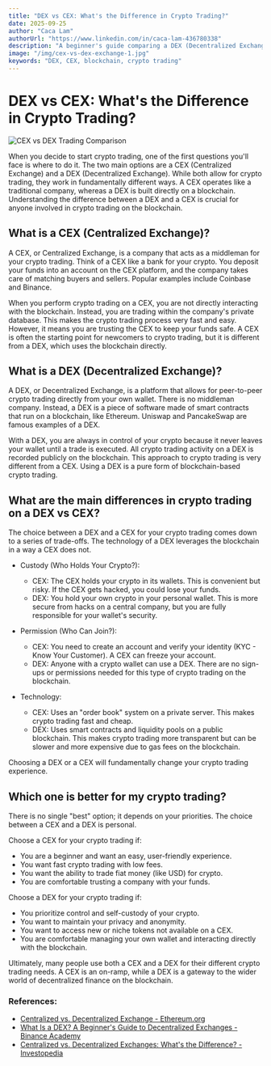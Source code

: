 ```yaml
---
title: "DEX vs CEX: What's the Difference in Crypto Trading?"
date: 2025-09-25
author: "Caca Lam"
authorUrl: "https://www.linkedin.com/in/caca-lam-436780338"
description: "A beginner's guide comparing a DEX (Decentralized Exchange) and a CEX (Centralized Exchange). Understand the key differences for crypto trading and how each uses the blockchain."
image: "/img/cex-vs-dex-exchange-1.jpg"
keywords: "DEX, CEX, blockchain, crypto trading"
---
```


# DEX vs CEX: What's the Difference in Crypto Trading?

![CEX vs DEX Trading Comparison](/img/cex-vs-dex-exchange-1.jpg)

When you decide to start crypto trading, one of the first questions you'll face is where to do it. The two main options are a CEX (Centralized Exchange) and a DEX (Decentralized Exchange). While both allow for crypto trading, they work in fundamentally different ways. A CEX operates like a traditional company, whereas a DEX is built directly on a blockchain. Understanding the difference between a DEX and a CEX is crucial for anyone involved in crypto trading on the blockchain.

## What is a CEX (Centralized Exchange)?

A CEX, or Centralized Exchange, is a company that acts as a middleman for your crypto trading. Think of a CEX like a bank for your crypto. You deposit your funds into an account on the CEX platform, and the company takes care of matching buyers and sellers. Popular examples include Coinbase and Binance.

When you perform crypto trading on a CEX, you are not directly interacting with the blockchain. Instead, you are trading within the company's private database. This makes the crypto trading process very fast and easy. However, it means you are trusting the CEX to keep your funds safe. A CEX is often the starting point for newcomers to crypto trading, but it is different from a DEX, which uses the blockchain directly.

## What is a DEX (Decentralized Exchange)?

A DEX, or Decentralized Exchange, is a platform that allows for peer-to-peer crypto trading directly from your own wallet. There is no middleman company. Instead, a DEX is a piece of software made of smart contracts that run on a blockchain, like Ethereum. Uniswap and PancakeSwap are famous examples of a DEX.

With a DEX, you are always in control of your crypto because it never leaves your wallet until a trade is executed. All crypto trading activity on a DEX is recorded publicly on the blockchain. This approach to crypto trading is very different from a CEX. Using a DEX is a pure form of blockchain-based crypto trading.

## What are the main differences in crypto trading on a DEX vs CEX?

The choice between a DEX and a CEX for your crypto trading comes down to a series of trade-offs. The technology of a DEX leverages the blockchain in a way a CEX does not.

* Custody (Who Holds Your Crypto?):
    * CEX: The CEX holds your crypto in its wallets. This is convenient but risky. If the CEX gets hacked, you could lose your funds.
    * DEX: You hold your own crypto in your personal wallet. This is more secure from hacks on a central company, but you are fully responsible for your wallet's security.

* Permission (Who Can Join?):
    * CEX: You need to create an account and verify your identity (KYC - Know Your Customer). A CEX can freeze your account.
    * DEX: Anyone with a crypto wallet can use a DEX. There are no sign-ups or permissions needed for this type of crypto trading on the blockchain.

* Technology:
    * CEX: Uses an "order book" system on a private server. This makes crypto trading fast and cheap.
    * DEX: Uses smart contracts and liquidity pools on a public blockchain. This makes crypto trading more transparent but can be slower and more expensive due to gas fees on the blockchain.

Choosing a DEX or a CEX will fundamentally change your crypto trading experience.

## Which one is better for my crypto trading?

There is no single "best" option; it depends on your priorities. The choice between a CEX and a DEX is personal.

Choose a CEX for your crypto trading if:
* You are a beginner and want an easy, user-friendly experience.
* You want fast crypto trading with low fees.
* You want the ability to trade fiat money (like USD) for crypto.
* You are comfortable trusting a company with your funds.

Choose a DEX for your crypto trading if:
* You prioritize control and self-custody of your crypto.
* You want to maintain your privacy and anonymity.
* You want to access new or niche tokens not available on a CEX.
* You are comfortable managing your own wallet and interacting directly with the blockchain.

Ultimately, many people use both a CEX and a DEX for their different crypto trading needs. A CEX is an on-ramp, while a DEX is a gateway to the wider world of decentralized finance on the blockchain.

### References:
* [Centralized vs. Decentralized Exchange - Ethereum.org](https://ethereum.org/en/dex/)
* [What Is a DEX? A Beginner's Guide to Decentralized Exchanges - Binance Academy](https://academy.binance.com/en/articles/what-is-a-dex-a-beginners-guide-to-decentralized-exchanges)
* [Centralized vs. Decentralized Exchanges: What's the Difference? - Investopedia](https://www.investopedia.com/centralized-vs-decentralized-exchanges-6827822)
